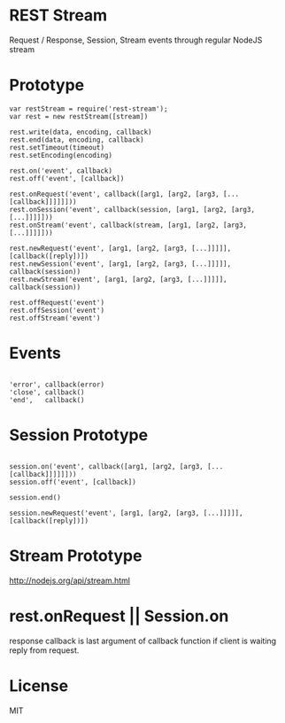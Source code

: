 REST Stream
===========

Request / Response, Session, Stream events through regular NodeJS stream

# Prototype

``````````
var restStream = require('rest-stream');
var rest = new restStream([stream])
   
rest.write(data, encoding, callback)
rest.end(data, encoding, callback)
rest.setTimeout(timeout)
rest.setEncoding(encoding)

rest.on('event', callback)
rest.off('event', [callback])

rest.onRequest('event', callback([arg1, [arg2, [arg3, [... [callback]]]]]]))
rest.onSession('event', callback(session, [arg1, [arg2, [arg3, [...]]]]]))
rest.onStream('event', callback(stream, [arg1, [arg2, [arg3, [...]]]]]))

rest.newRequest('event', [arg1, [arg2, [arg3, [...]]]]], [callback([reply])])
rest.newSession('event', [arg1, [arg2, [arg3, [...]]]]], callback(session))
rest.newStream('event', [arg1, [arg2, [arg3, [...]]]]], callback(session))

rest.offRequest('event')
rest.offSession('event')
rest.offStream('event')

``````````

# Events

``````````

'error', callback(error)
'close', callback()
'end',   callback()

``````````

# Session Prototype

``````````

session.on('event', callback([arg1, [arg2, [arg3, [... [callback]]]]]]))
session.off('event', [callback])

session.end()

session.newRequest('event', [arg1, [arg2, [arg3, [...]]]]], [callback([reply])])

``````````

# Stream Prototype

http://nodejs.org/api/stream.html

# rest.onRequest || Session.on

response callback is last argument of callback function if client is waiting reply from request.

# License

MIT
